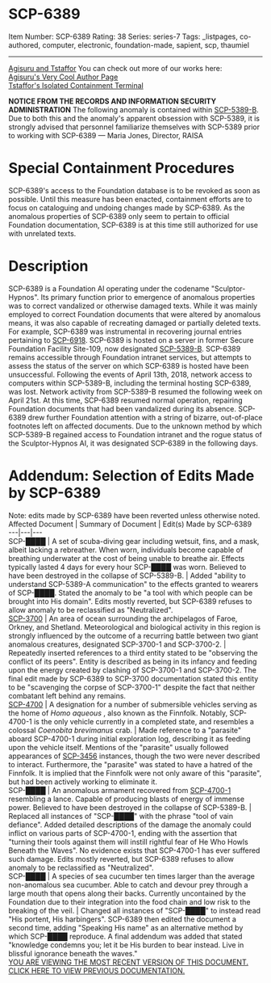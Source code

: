 # SCP-6389
Item Number: SCP-6389
Rating: 38
Series: series-7
Tags: _listpages, co-authored, computer, electronic, foundation-made, sapient, scp, thaumiel

---

[Agisuru and Tstaffor](javascript:;)
You can check out more of our works here:  
[Agisuru's Very Cool Author Page](/agisuru)  
[Tstaffor's Isolated Containment Terminal](/tstaffor-s-author-page)
  
**NOTICE FROM THE RECORDS AND INFORMATION SECURITY ADMINISTRATION**
The following anomaly is contained within [SCP-5389-B](/scp-5389). Due to both this and the anomaly's apparent obsession with SCP-5389, it is strongly advised that personnel familiarize themselves with SCP-5389 prior to working with SCP-6389
— Maria Jones, Director, RAISA  

# Special Containment Procedures
SCP-6389's access to the Foundation database is to be revoked as soon as possible. Until this measure has been enacted, containment efforts are to focus on cataloguing and undoing changes made by SCP-6389. As the anomalous properties of SCP-6389 only seem to pertain to official Foundation documentation, SCP-6389 is at this time still authorized for use with unrelated texts.
# Description
SCP-6389 is a Foundation AI operating under the codename "Sculptor-Hypnos". Its primary function prior to emergence of anomalous properties was to correct vandalized or otherwise damaged texts. While it was mainly employed to correct Foundation documents that were altered by anomalous means, it was also capable of recreating damaged or partially deleted texts. For example, SCP-6389 was instrumental in recovering journal entries pertaining to [SCP-6918](/scp-6918).
SCP-6389 is hosted on a server in former Secure Foundation Facility Site-109, now designated [SCP-5389-B](/scp-5389). SCP-6389 remains accessible through Foundation intranet services, but attempts to assess the status of the server on which SCP-6389 is hosted have been unsuccessful.
Following the events of April 13th, 2018, network access to computers within SCP-5389-B, including the terminal hosting SCP-6389, was lost. Network activity from SCP-5389-B resumed the following week on April 21st. At this time, SCP-6389 resumed normal operation, repairing Foundation documents that had been vandalized during its absence. SCP-6389 drew further Foundation attention with a string of bizarre, out-of-place footnotes left on affected documents. Due to the unknown method by which SCP-5389-B regained access to Foundation intranet and the rogue status of the Sculptor-Hypnos AI, it was designated SCP-6389 in the following days.
# Addendum: Selection of Edits Made by SCP-6389
Note: edits made by SCP-6389 have been reverted unless otherwise noted.
Affected Document | Summary of Document | Edit(s) Made by SCP-6389  
---|---|---  
SCP-████ | A set of scuba-diving gear including wetsuit, fins, and a mask, albeit lacking a rebreather. When worn, individuals become capable of breathing underwater at the cost of being unable to breathe air. Effects typically lasted 4 days for every hour SCP-████ was worn. Believed to have been destroyed in the collapse of SCP-5389-B. | Added "ability to understand SCP-5389-A communication" to the effects granted to wearers of SCP-████. Stated the anomaly to be "a tool with which people can be brought into His domain". Edits mostly reverted, but SCP-6389 refuses to allow anomaly to be reclassified as "Neutralized".  
[SCP-3700](/scp-3700) | An area of ocean surrounding the archipelagos of Faroe, Orkney, and Shetland. Meteorological and biological activity in this region is strongly influenced by the outcome of a recurring battle between two giant anomalous creatures, designated SCP-3700-1 and SCP-3700-2. | Repeatedly inserted references to a third entity stated to be "observing the conflict of its peers". Entity is described as being in its infancy and feeding upon the energy created by clashing of SCP-3700-1 and SCP-3700-2. The final edit made by SCP-6389 to SCP-3700 documentation stated this entity to be "scavenging the corpse of SCP-3700-1" despite the fact that neither combatant left behind any remains.  
[SCP-4700](/scp-4700) | A designation for a number of submersible vehicles serving as the home of _Homo aqueous_ , also known as the Finnfolk. Notably, SCP-4700-1 is the only vehicle currently in a completed state, and resembles a colossal _Coenobita brevimanus_ crab. | Made reference to a "parasite" aboard SCP-4700-1 during initial exploration log, describing it as feeding upon the vehicle itself. Mentions of the "parasite" usually followed appearances of [SCP-3456](/scp-3456) instances, though the two were never described to interact. Furthermore, the "parasite" was stated to have a hatred of the Finnfolk. It is implied that the Finnfolk were not only aware of this "parasite", but had been actively working to eliminate it.  
SCP-████ | An anomalous armament recovered from [SCP-4700-1](/scp-4700) resembling a lance. Capable of producing blasts of energy of immense power. Believed to have been destroyed in the collapse of SCP-5389-B. | Replaced all instances of "SCP-████" with the phrase "tool of vain defiance". Added detailed descriptions of the damage the anomaly could inflict on various parts of SCP-4700-1, ending with the assertion that "turning their tools against them will instill rightful fear of He Who Howls Beneath the Waves". No evidence exists that SCP-4700-1 has ever suffered such damage. Edits mostly reverted, but SCP-6389 refuses to allow anomaly to be reclassified as "Neutralized".  
SCP-████ | A species of sea cucumber ten times larger than the average non-anomalous sea cucumber. Able to catch and devour prey through a large mouth that opens along their backs. Currently uncontained by the Foundation due to their integration into the food chain and low risk to the breaking of the veil. | Changed all instances of "SCP-████" to instead read "His portent, His harbingers". SCP-6389 then edited the document a second time, adding "Speaking His name" as an alternative method by which SCP-████ reproduce. A final addendum was added that stated "knowledge condemns you; let it be His burden to bear instead. Live in blissful ignorance beneath the waves."  
[YOU ARE VIEWING THE MOST RECENT VERSION OF THIS DOCUMENT. CLICK HERE TO VIEW PREVIOUS DOCUMENTATION.](https://scp-wiki.wikidot.com/scp-6389/offset/1)